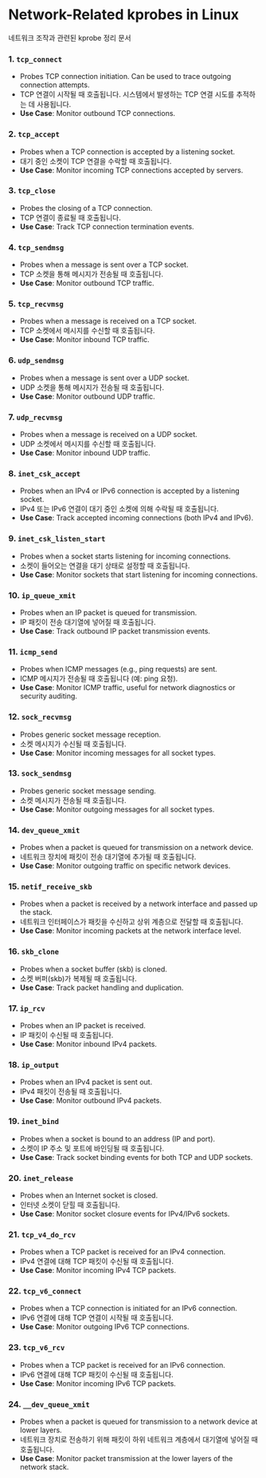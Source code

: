 # Network-Related kprobes in Linux
네트워크 조작과 관련된 kprobe 정리 문서

### 1. `tcp_connect`
- Probes TCP connection initiation. Can be used to trace outgoing connection attempts.
- TCP 연결이 시작될 때 호출됩니다. 시스템에서 발생하는 TCP 연결 시도를 추적하는 데 사용됩니다.
- **Use Case**: Monitor outbound TCP connections.

### 2. `tcp_accept`
- Probes when a TCP connection is accepted by a listening socket.
- 대기 중인 소켓이 TCP 연결을 수락할 때 호출됩니다.
- **Use Case**: Monitor incoming TCP connections accepted by servers.

### 3. `tcp_close`
- Probes the closing of a TCP connection.
- TCP 연결이 종료될 때 호출됩니다.
- **Use Case**: Track TCP connection termination events.

### 4. `tcp_sendmsg`
- Probes when a message is sent over a TCP socket.
- TCP 소켓을 통해 메시지가 전송될 때 호출됩니다.
- **Use Case**: Monitor outbound TCP traffic.

### 5. `tcp_recvmsg`
- Probes when a message is received on a TCP socket.
- TCP 소켓에서 메시지를 수신할 때 호출됩니다.
- **Use Case**: Monitor inbound TCP traffic.

### 6. `udp_sendmsg`
- Probes when a message is sent over a UDP socket.
- UDP 소켓을 통해 메시지가 전송될 때 호출됩니다.
- **Use Case**: Monitor outbound UDP traffic.

### 7. `udp_recvmsg`
- Probes when a message is received on a UDP socket.
- UDP 소켓에서 메시지를 수신할 때 호출됩니다.
- **Use Case**: Monitor inbound UDP traffic.

### 8. `inet_csk_accept`
- Probes when an IPv4 or IPv6 connection is accepted by a listening socket.
- IPv4 또는 IPv6 연결이 대기 중인 소켓에 의해 수락될 때 호출됩니다.
- **Use Case**: Track accepted incoming connections (both IPv4 and IPv6).

### 9. `inet_csk_listen_start`
- Probes when a socket starts listening for incoming connections.
- 소켓이 들어오는 연결을 대기 상태로 설정할 때 호출됩니다.
- **Use Case**: Monitor sockets that start listening for incoming connections.

### 10. `ip_queue_xmit`
- Probes when an IP packet is queued for transmission.
- IP 패킷이 전송 대기열에 넣어질 때 호출됩니다.
- **Use Case**: Track outbound IP packet transmission events.

### 11. `icmp_send`
- Probes when ICMP messages (e.g., ping requests) are sent.
- ICMP 메시지가 전송될 때 호출됩니다 (예: ping 요청).
- **Use Case**: Monitor ICMP traffic, useful for network diagnostics or security auditing.

### 12. `sock_recvmsg`
- Probes generic socket message reception.
- 소켓 메시지가 수신될 때 호출됩니다.
- **Use Case**: Monitor incoming messages for all socket types.

### 13. `sock_sendmsg`
- Probes generic socket message sending.
- 소켓 메시지가 전송될 때 호출됩니다.
- **Use Case**: Monitor outgoing messages for all socket types.

### 14. `dev_queue_xmit`
- Probes when a packet is queued for transmission on a network device.
- 네트워크 장치에 패킷이 전송 대기열에 추가될 때 호출됩니다.
- **Use Case**: Monitor outgoing traffic on specific network devices.

### 15. `netif_receive_skb`
- Probes when a packet is received by a network interface and passed up the stack.
- 네트워크 인터페이스가 패킷을 수신하고 상위 계층으로 전달할 때 호출됩니다.
- **Use Case**: Monitor incoming packets at the network interface level.

### 16. `skb_clone`
- Probes when a socket buffer (skb) is cloned.
- 소켓 버퍼(skb)가 복제될 때 호출됩니다.
- **Use Case**: Track packet handling and duplication.

### 17. `ip_rcv`
- Probes when an IP packet is received.
- IP 패킷이 수신될 때 호출됩니다.
- **Use Case**: Monitor inbound IPv4 packets.

### 18. `ip_output`
- Probes when an IPv4 packet is sent out.
- IPv4 패킷이 전송될 때 호출됩니다.
- **Use Case**: Monitor outbound IPv4 packets.

### 19. `inet_bind`
- Probes when a socket is bound to an address (IP and port).
- 소켓이 IP 주소 및 포트에 바인딩될 때 호출됩니다.
- **Use Case**: Track socket binding events for both TCP and UDP sockets.

### 20. `inet_release`
- Probes when an Internet socket is closed.
- 인터넷 소켓이 닫힐 때 호출됩니다.
- **Use Case**: Monitor socket closure events for IPv4/IPv6 sockets.

### 21. `tcp_v4_do_rcv`
- Probes when a TCP packet is received for an IPv4 connection.
- IPv4 연결에 대해 TCP 패킷이 수신될 때 호출됩니다.
- **Use Case**: Monitor incoming IPv4 TCP packets.

### 22. `tcp_v6_connect`
- Probes when a TCP connection is initiated for an IPv6 connection.
- IPv6 연결에 대해 TCP 연결이 시작될 때 호출됩니다.
- **Use Case**: Monitor outgoing IPv6 TCP connections.

### 23. `tcp_v6_rcv`
- Probes when a TCP packet is received for an IPv6 connection.
- IPv6 연결에 대해 TCP 패킷이 수신될 때 호출됩니다.
- **Use Case**: Monitor incoming IPv6 TCP packets.

### 24. `__dev_queue_xmit`
- Probes when a packet is queued for transmission to a network device at lower layers.
- 네트워크 장치로 전송하기 위해 패킷이 하위 네트워크 계층에서 대기열에 넣어질 때 호출됩니다.
- **Use Case**: Monitor packet transmission at the lower layers of the network stack.
